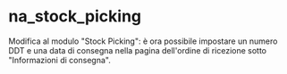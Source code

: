 # na_stock_picking
Modifica al modulo "Stock Picking": è ora possibile impostare un numero DDT e una 
data di consegna nella pagina dell'ordine di ricezione sotto "Informazioni di consegna".
